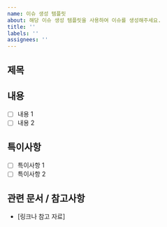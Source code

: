 ```yaml
---
name: 이슈 생성 템플릿
about: 해당 이슈 생성 템플릿을 사용하여 이슈를 생성해주세요.
title: ''
labels: ''
assignees: ''
---
```


## 제목

## 내용

- [ ] 내용 1
- [ ] 내용 2

## 특이사항

- [ ] 특이사항 1
- [ ] 특이사항 2

## 관련 문서 / 참고사항

- [링크나 참고 자료]
